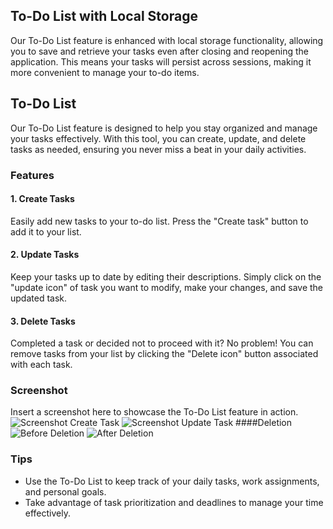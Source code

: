 ## To-Do List with Local Storage

Our To-Do List feature is enhanced with local storage functionality, allowing you to save and retrieve your tasks even after closing and reopening the application. This means your tasks will persist across sessions, making it more convenient to manage your to-do items.

## To-Do List

Our To-Do List feature is designed to help you stay organized and manage your tasks effectively. With this tool, you can create, update, and delete tasks as needed, ensuring you never miss a beat in your daily activities.

### Features

#### 1. Create Tasks

Easily add new tasks to your to-do list. Press the "Create task" button to add it to your list.

#### 2. Update Tasks

Keep your tasks up to date by editing their descriptions. Simply click on the "update icon" of task you want to modify, make your changes, and save the updated task.

#### 3. Delete Tasks

Completed a task or decided not to proceed with it? No problem! You can remove tasks from your list by clicking the "Delete icon" button associated with each task.

### Screenshot

Insert a screenshot here to showcase the To-Do List feature in action.
![Screenshot Create Task]([URL](https://raw.githubusercontent.com/NikeshGamal/TODO-List/master/mobile%20(1).png))
![Screenshot Update Task]([URL](https://raw.githubusercontent.com/NikeshGamal/TODO-List/master/mobile%20(2).png))
####Deletion
![Before Deletion]([URL](https://raw.githubusercontent.com/NikeshGamal/TODO-List/master/mobile.png))
![After Deletion]([URL](https://raw.githubusercontent.com/NikeshGamal/TODO-List/master/mobile%20(3).png))

### Tips

- Use the To-Do List to keep track of your daily tasks, work assignments, and personal goals.
- Take advantage of task prioritization and deadlines to manage your time effectively.
